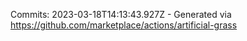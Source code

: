 Commits: 2023-03-18T14:13:43.927Z - Generated via https://github.com/marketplace/actions/artificial-grass
<br>
